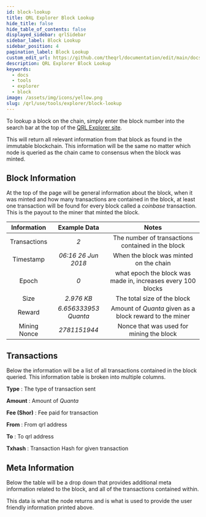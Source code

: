 ```yaml
---
id: block-lookup
title: QRL Explorer Block Lookup
hide_title: false
hide_table_of_contents: false
displayed_sidebar: qrlSidebar
sidebar_label: Block Lookup
sidebar_position: 4
pagination_label: Block Lookup
custom_edit_url: https://github.com/theqrl/documentation/edit/main/docs/Use/Tools/explorer/block-lookup.md
description: QRL Explorer Block Lookup
keywords:
  - docs
  - tools
  - explorer
  - block
image: /assets/img/icons/yellow.png
slug: /qrl/use/tools/explorer/block-lookup
---
```


To lookup a block on the chain, simply enter the block number into the search bar at the top of the [QRL Explorer site](https://explorer.theqrl.org). 

This will return all relevant information from that block as found in the immutable blockchain. This information will be the same no matter which node is queried as the chain came to consensus when the block was minted.


## Block Information

At the top of the page will be general information about the block, when it was minted and how many transactions are contained in the block, at least one transaction will be found for every block called a *coinbase* transaction. This is the payout to the miner that minted the block.


| Information | Example Data | Notes |
| :---: | :---: | :---: |
| Transactions | *2* | The number of transactions contained in the block | 
| Timestamp | *06:16 26 Jun 2018* | When the block was minted on the chain |
| Epoch | *0*  | what epoch the block was made in, increases every 100 blocks |
| Size | *2.976 KB* | The total size of the block  |
| Reward | *6.656333953 Quanta* | Amount of $Quanta$ given as a block reward to the miner |
| Mining Nonce | *2781151944* |  Nonce that was used for mining the block |


## Transactions

Below the information will be a list of all transactions contained in the block queried. This information table is broken into multiple columns.





**Type**
: The type of transaction sent

**Amount**
: Amount of $Quanta$

**Fee (Shor)**
: Fee paid for transaction

**From** 
: From qrl address

**To** 
: To qrl address

**Txhash**
: Transaction Hash for given transaction



## Meta Information

Below the table will be a drop down that provides additional meta information related to the block, and all of the transactions contained within. 

This data is what the node returns and is what is used to provide the user friendly information printed above.